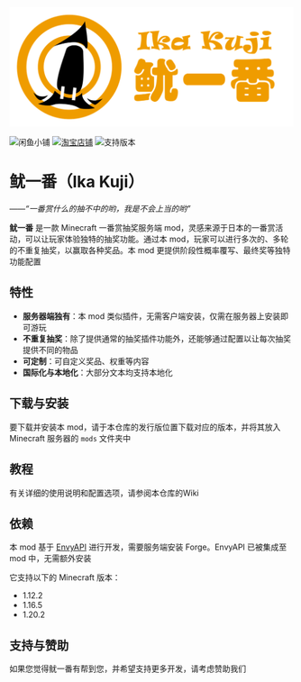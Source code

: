 ![Ika Kuji Logo](logo.png)

<img src="https://img.shields.io/badge/闲鱼同名小铺-鱿一番动漫周边-FFE60F" alt="闲鱼小铺">
<a href="https://shop365119586.taobao.com/"><img src="https://img.shields.io/badge/淘宝同名店铺-鱿一番动漫周边-FF6200" alt="淘宝店铺"></a>
<img src="https://img.shields.io/badge/支持-MC%201.16.5%20&%201.20.2-33ff99" alt="支持版本">

# 鱿一番（Ika Kuji）

_——“一番赏什么的抽不中的哟，我是不会上当的哟”_

**鱿一番** 是一款 Minecraft 一番赏抽奖服务端 mod，灵感来源于日本的一番赏活动，可以让玩家体验独特的抽奖功能。通过本 mod，玩家可以进行多次的、多轮的不重复抽奖，以赢取各种奖品。本 mod 更提供阶段性概率覆写、最终奖等独特功能配置

## 特性

- **服务器端独有**：本 mod 类似插件，无需客户端安装，仅需在服务器上安装即可游玩
- **不重复抽奖**：除了提供通常的抽奖插件功能外，还能够通过配置以让每次抽奖提供不同的物品
- **可定制**：可自定义奖品、权重等内容
- **国际化与本地化**：大部分文本均支持本地化

## 下载与安装

要下载并安装本 mod，请于本仓库的发行版位置下载对应的版本，并将其放入 Minecraft 服务器的 `mods` 文件夹中

## 教程

有关详细的使用说明和配置选项，请参阅本仓库的Wiki

## 依赖

本 mod 基于 [EnvyAPI](https://github.com/EnvyWare/API) 进行开发，需要服务端安装 Forge。EnvyAPI 已被集成至 mod 中，无需额外安装

它支持以下的 Minecraft 版本：

- 1.12.2
- 1.16.5
- 1.20.2

## 支持与赞助

如果您觉得鱿一番有帮到您，并希望支持更多开发，请考虑赞助我们
